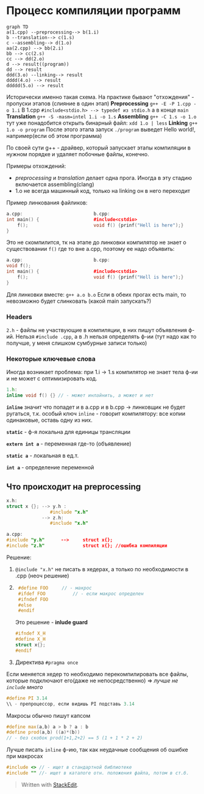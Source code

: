 ﻿# Процесс компиляции программ
```mermaid
graph TD
a(1.cpp) --preprocessing--> b(1.i)
b --translation--> c(1.s)
c --assembling--> d(1.o)
aa(2.cpp) --> bb(2.i)
bb --> cc(2.s)
cc --> dd(2.o)
d --> result((program))
dd --> result
ddd(3.o) --linking--> result
dddd(4.o) --> result
ddddd(5.o) --> result
```
Исторически именно такая схема. На практике бывают "отхождения" - пропуски этапов (слияние в один этап)
**Preprocessing**
`g++ -E -P 1.cpp -o 1.i`
В 1.cpp `#include<stdio.h> --> typedef из stdio.h` а в конце `main`
**Translation**
`g++ -S -masm=intel 1.i -o 1.s`
**Assembling**
`g++ -C 1.s -o 1.o`
тут уже понадобится открыть бинарный файл: `xdd 1.o | less`
**Linking**
`g++ 1.o -o program`
После этого этапа запуск `./program` выведет Hello world!, например(если об этом программа)

По своей сути g++ - драйвер, который запускает этапы компиляции в нужном порядке и удаляет побочные файлы, конечно.

Примеры отхождений:
* _preprocessing_ и _translation_ делает одна прога. Иногда в эту стадию включается assembling(clang)
* 1.o не всегда машинный код, только на linking он в него переходит

Пример линкования файликов:
```c++
a.cpp:							b.cpp:
int main() {					#include<cstdio>
	f();						void f() {prinf("Hell is here");}
}
```
Это не скомпилится, тк на этапе до линковки компилятор не знает о существовании `f()` где то вне a.cpp, поэтому ее надо объявить:
```c++
a.cpp:							b.cpp:
void f();
int main() {					#include<cstdio>
	f();						void f() {prinf("Hell is here");}
}
```
Для линковки вместе:
`g++ a.o b.o`
Если в обеих прогах есть main, то невозможно будет слинковать (какой main запускать?)
### Headers
`2.h` - файлы не участвующие в компиляции, в них пишут объявления ф-ий. Нельзя `#include .cpp`, а в .h нельзя определять ф-ии
(тут надо как то получше, у меня слишком сумбурные записи только)
### Некоторые ключевые слова
Иногда возникает проблема: при 1.i -> 1.s компилятор не знает тела ф-ии и не может с оптимизировать код.
```c++
1.h:
inline void f() {} // - может инлайнить, а может и нет
```
**`inline`** значит что попадет и в a.cpp и в b.cpp -> линковщик не будет ругаться, т.к. особый ключ `inline` - говорит компилятору: все копии одинаковые, оставь одну из них.

**`static`** - ф-я локальна для единицы трансляции 

**`extern int a`** - переменная где-то (объявление)

**`static a`** - локальная в ед.т.

**`int a`** - определение переменной

## Что происходит на preprocessing
```c++
x.h:
struct x {}; --> y.h :
				#include "x.h"
			 --> z.h:
				#include "x.h"

a.cpp:							
#include "y.h"		-->		struct x{};
#include "z.h"				struct x{}; //ошибка компиляции
```
Решение:
1. `@include "x.h"` не писать в хедерах, а только по необходимости в .cpp (неоч решение)
2. ```c++ 
	#define FOO		// - макрос
	#ifdef FOO			// - если макрос определен
	#ifndef FOO
	#else
	#endif
	```
	Это решение - **inlude guard**
	```c++
	#ifndef X_H
	#define X_H
	struct x{};
	#endif
	```
3. Директива  `#pragma once`

Если меняется хедер то необходимо перекомпилировать все файлы, которые подключают его(даже не непосредственно) => _лучше не `include` много_
```c++
#define PI 3.14 
\\ - препроцессор, если видишь PI подставь 3.14
```
Макросы обычно пишут капсом
```c++
#define max(a,b) a > b ? a : b
#define prod(a,b) ((a)*(b))
// - без скобок prod(1+1,2+2) == 5 (1 + 1 * 2 + 2)
```
Лучше писать `inline` ф-ию, так как неудачные сообщения об ошибке при макросах
```c++
#include <> // - ищет в стандартной библиотеке
#include "" //- ищет в каталоге отн. положения файла, потом в ст.б.
```
> Written with [StackEdit](https://stackedit.io/).
